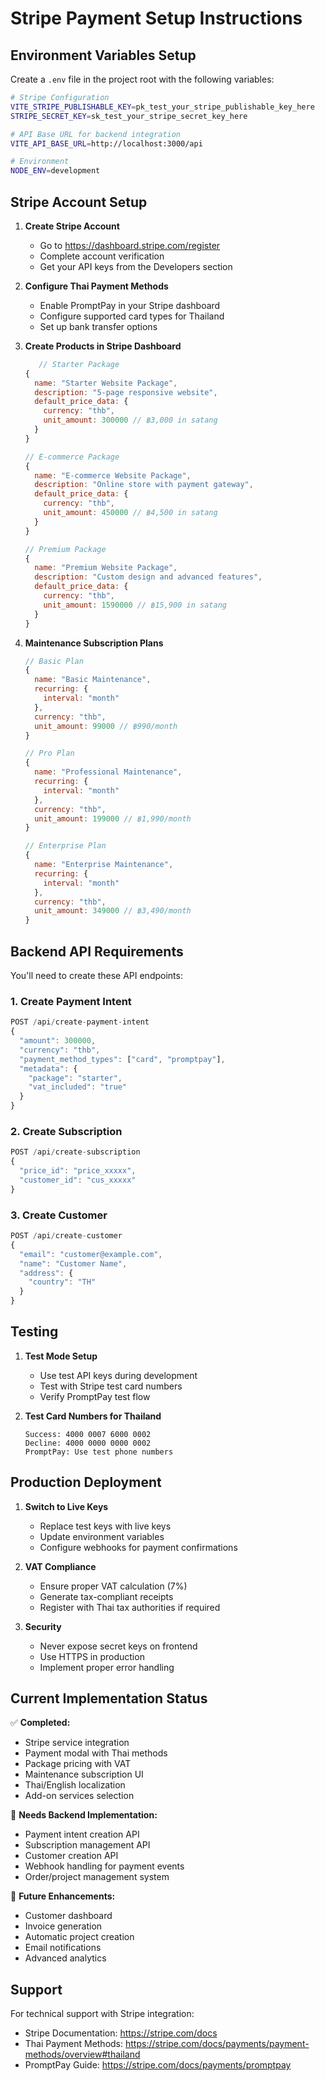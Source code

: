 # Stripe Payment Setup Instructions

## Environment Variables Setup

Create a `.env` file in the project root with the following variables:

```bash
# Stripe Configuration
VITE_STRIPE_PUBLISHABLE_KEY=pk_test_your_stripe_publishable_key_here
STRIPE_SECRET_KEY=sk_test_your_stripe_secret_key_here

# API Base URL for backend integration
VITE_API_BASE_URL=http://localhost:3000/api

# Environment
NODE_ENV=development
```

## Stripe Account Setup

1. **Create Stripe Account**

   - Go to https://dashboard.stripe.com/register
   - Complete account verification
   - Get your API keys from the Developers section

2. **Configure Thai Payment Methods**

   - Enable PromptPay in your Stripe dashboard
   - Configure supported card types for Thailand
   - Set up bank transfer options

3. **Create Products in Stripe Dashboard**

   ```javascript
      // Starter Package
   {
     name: "Starter Website Package",
     description: "5-page responsive website",
     default_price_data: {
       currency: "thb",
       unit_amount: 300000 // ฿3,000 in satang
     }
   }

   // E-commerce Package
   {
     name: "E-commerce Website Package",
     description: "Online store with payment gateway",
     default_price_data: {
       currency: "thb",
       unit_amount: 450000 // ฿4,500 in satang
     }
   }

   // Premium Package
   {
     name: "Premium Website Package",
     description: "Custom design and advanced features",
     default_price_data: {
       currency: "thb",
       unit_amount: 1590000 // ฿15,900 in satang
     }
   }
   ```

4. **Maintenance Subscription Plans**

   ```javascript
   // Basic Plan
   {
     name: "Basic Maintenance",
     recurring: {
       interval: "month"
     },
     currency: "thb",
     unit_amount: 99000 // ฿990/month
   }

   // Pro Plan
   {
     name: "Professional Maintenance",
     recurring: {
       interval: "month"
     },
     currency: "thb",
     unit_amount: 199000 // ฿1,990/month
   }

   // Enterprise Plan
   {
     name: "Enterprise Maintenance",
     recurring: {
       interval: "month"
     },
     currency: "thb",
     unit_amount: 349000 // ฿3,490/month
   }
   ```

## Backend API Requirements

You'll need to create these API endpoints:

### 1. Create Payment Intent

```javascript
POST /api/create-payment-intent
{
  "amount": 300000,
  "currency": "thb",
  "payment_method_types": ["card", "promptpay"],
  "metadata": {
    "package": "starter",
    "vat_included": "true"
  }
}
```

### 2. Create Subscription

```javascript
POST /api/create-subscription
{
  "price_id": "price_xxxxx",
  "customer_id": "cus_xxxxx"
}
```

### 3. Create Customer

```javascript
POST /api/create-customer
{
  "email": "customer@example.com",
  "name": "Customer Name",
  "address": {
    "country": "TH"
  }
}
```

## Testing

1. **Test Mode Setup**

   - Use test API keys during development
   - Test with Stripe test card numbers
   - Verify PromptPay test flow

2. **Test Card Numbers for Thailand**
   ```
   Success: 4000 0007 6000 0002
   Decline: 4000 0000 0000 0002
   PromptPay: Use test phone numbers
   ```

## Production Deployment

1. **Switch to Live Keys**

   - Replace test keys with live keys
   - Update environment variables
   - Configure webhooks for payment confirmations

2. **VAT Compliance**

   - Ensure proper VAT calculation (7%)
   - Generate tax-compliant receipts
   - Register with Thai tax authorities if required

3. **Security**
   - Never expose secret keys on frontend
   - Use HTTPS in production
   - Implement proper error handling

## Current Implementation Status

✅ **Completed:**

- Stripe service integration
- Payment modal with Thai methods
- Package pricing with VAT
- Maintenance subscription UI
- Thai/English localization
- Add-on services selection

🚧 **Needs Backend Implementation:**

- Payment intent creation API
- Subscription management API
- Customer creation API
- Webhook handling for payment events
- Order/project management system

🔄 **Future Enhancements:**

- Customer dashboard
- Invoice generation
- Automatic project creation
- Email notifications
- Advanced analytics

## Support

For technical support with Stripe integration:

- Stripe Documentation: https://stripe.com/docs
- Thai Payment Methods: https://stripe.com/docs/payments/payment-methods/overview#thailand
- PromptPay Guide: https://stripe.com/docs/payments/promptpay
